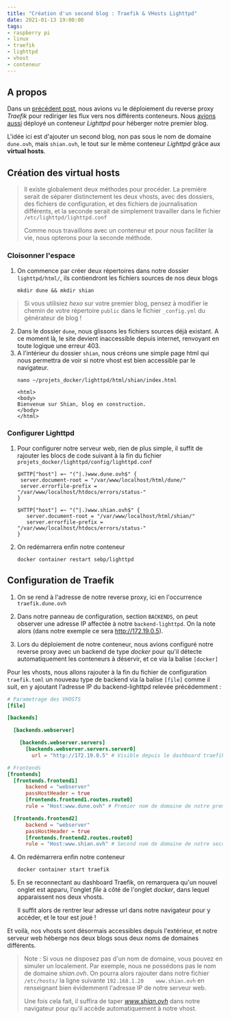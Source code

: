 ```yaml
---
title: "Création d'un second blog : Traefik & VHosts Lighttpd"
date: 2021-01-13 19:00:00
tags:
- raspberry pi
- linux
- traefik
- lighttpd
- vhost
- conteneur
---
```


## A propos

Dans un [précédent post](https://www.dune.ovh/2020/11/03/raspi_nextcloud/), nous avions vu le déploiement du reverse proxy *Traefik* pour rediriger les flux vers nos différents conteneurs. Nous [avions aussi](https://www.dune.ovh/2020/11/02/raspi_docker_lighttpd/) déployé un conteneur *Lighttpd* pour héberger notre premier blog.

L'idée ici est d'ajouter un second blog, non pas sous le nom de domaine `dune.ovh`, mais `shian.ovh`, le tout sur le même conteneur *Lighttpd* grâce aux **virtual hosts**.

## Création des virtual hosts

> Il existe globalement deux méthodes pour procéder. La première serait de séparer distinctement les deux vhosts, avec des dossiers, des fichiers de configuration, et des fichiers de journalisation différents, et la seconde serait de simplement travailler dans le fichier `/etc/lighttpd/lighttpd.conf`
>
> Comme nous travaillons avec un conteneur et pour nous faciliter la vie, nous opterons pour la seconde méthode.

### Cloisonner l'espace

1. On commence par créer deux répertoires dans notre dossier `lighttpd/html/`, ils contiendront les fichiers sources de nos deux blogs
   ```
   mkdir dune && mkdir shian
   ```

> Si vous utilisiez *hexo* sur votre premier blog, pensez à modifier le chemin de votre répertoire `public` dans le fichier `_config.yml` du générateur de blog !

2. Dans le dossier `dune`, nous glissons les fichiers sources déjà existant. A ce moment là, le site devient inaccessible depuis internet, renvoyant en toute logique une erreur 403.
3. A l'intérieur du dossier `shian`, nous créons une simple page html qui nous permettra de voir si notre vhost est bien accessible par le navigateur.
   ```
   nano ~/projets_docker/lighttpd/html/shian/index.html
   ```
   ```
   <html>
   <body>
   Bienvenue sur Shian, blog en construction.
   </body>
   </html>
   ```

### Configurer Lighttpd

1. Pour configurer notre serveur web, rien de plus simple, il suffit de rajouter les blocs de code suivant à la fin du fichier `projets_docker/lighttpd/config/lighttpd.conf`
   ```
   $HTTP["host"] =~ "(^|.)www.dune.ovh$" {
    server.document-root = "/var/www/localhost/html/dune/"
    server.errorfile-prefix = "/var/www/localhost/htdocs/errors/status-"
   }

   $HTTP["host"] =~ "(^|.)www.shian.ovh$" {
      server.document-root = "/var/www/localhost/html/shian/"
      server.errorfile-prefix = "/var/www/localhost/htdocs/errors/status-"
   }
   ```
2. On redémarrera enfin notre conteneur
   ```
   docker container restart sebp/lighttpd 
   ```

## Configuration de Traefik

1. On se rend à l'adresse de notre reverse proxy, ici en l'occurrence `traefik.dune.ovh`
2. Dans notre panneau de configuration, section `BACKENDS`, on peut observer une adresse IP affectée à notre `backend-lighttpd`. On la note alors (dans notre exemple ce sera http://172.19.0.5).

3. Lors du déploiement de notre conteneur, nous avions configuré notre reverse proxy avec un backend de type *docker* pour qu'il détecte automatiquement les conteneurs à déservir, et ce via la balise `[docker]`

Pour les vhosts, nous allons rajouter à la fin du fichier de configuration `traefik.toml` un nouveau type de backend via la balise `[file]` comme il suit, en y ajoutant l'adresse IP du backend-lighttpd relevée précédemment :

```toml
# Parametrage des VHOSTS
[file]

[backends]

  [backends.webserver]

    [backends.webserver.servers]
      [backends.webserver.servers.server0]
        url = "http://172.19.0.5" # Visible depuis le dashboard traefik

# Frontends
[frontends]
  [frontends.frontend1]
      backend = "webserver"
      passHostHeader = true
      [frontends.frontend1.routes.route0]
      rule = "Host:www.dune.ovh" # Premier nom de domaine de notre premier blog

  [frontends.frontend2]
      backend = "webserver"
      passHostHeader = true
      [frontends.frontend2.routes.route0]
      rule = "Host:www.shian.ovh" # Second nom de domaine de notre second blog
```

4. On redémarrera enfin notre conteneur
   ```
   docker container start traefik
   ```

5. En se reconnectant au dashboard Traefik, on remarquera qu'un nouvel onglet est apparu, l'onglet *file* à côté de l'onglet *docker*, dans lequel apparaissent nos deux vhosts.

   Il suffit alors de rentrer leur adresse url dans notre navigateur pour y accéder, et le tour est joué !

Et voilà, nos vhosts sont désormais accessibles depuis l'extérieur, et notre serveur web héberge nos deux blogs sous deux noms de domaines différents.

> Note : Si vous ne disposez pas d'un nom de domaine, vous pouvez en simuler un localement. Par exemple, nous ne possédons pas le nom de domaine *shian.ovh*. On pourra alors rajouter dans notre fichier `/etc/hosts/` la ligne suivante `192.168.1.20    www.shian.ovh` en renseignant bien évidemment l'adresse IP de notre serveur web.
>
> Une fois cela fait, il suffira de taper *www.shian.ovh* dans notre navigateur pour qu'il accède automatiquement à notre vhost.
